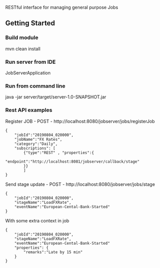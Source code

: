 RESTful interface for managing general purpose Jobs

## Getting Started

### Build module

mvn clean install

### Run server from IDE
JobServerApplication

### Run from command line
java -jar server/target/server-1.0-SNAPSHOT.jar

### Rest API examples

Register JOB - POST - http://localhost:8080/jobserver/jobs/registerJob
```
{
	"jobId":"20190804_020000",
	"jobName":"FX Rates",
	"category":"Daily",
	"subscriptions": [
		{"type":"REST" , "properties":{
			"endpoint":"http://localhost:8081/jobserver/callback/stage"
		}}
		]
}
```

Send stage update - POST - http://localhost:8080/jobserver/jobs/stage
```
{
	"jobId":"20190804_020000",
	"stageName":"LoadFXRate",
	"eventName":"European-Cental-Bank-Started"
}
```

With some extra context in job

```
{
	"jobId":"20190804_020000",
	"stageName":"LoadFXRate",
	"eventName":"European-Cental-Bank-Started"
	"properties": {
        "remarks":"Late by 15 min"
	}
}
```